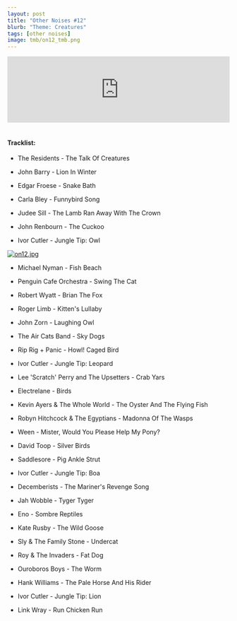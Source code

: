 ```yaml
---
layout: post
title: "Other Noises #12"
blurb: "Theme: Creatures"
tags: [other noises]
image: tmb/on12_tmb.png
---
```


<iframe scrolling="no" id="hearthis_at_track_3028471" width="100%" height="150" src="https://hearthis.at/embed/3028471/transparent_black/?hcolor=&color=&style=2&block_size=2&block_space=1&background=1&waveform=0&cover=0&autoplay=0&css=" frameborder="0" allowtransparency allow="autoplay"><p>Listen to <a href="https://hearthis.at/zerocc/other-noises-12-23118-creatures/" target="_blank">Other Noises #12 (23/1/18) - CREATURES</a> <span>by</span><a href="https://hearthis.at/zerocc/" target="_blank" >Zero</a> <span>on</span> <a href="https://hearthis.at/" target="_blank">hearthis.at</a></p></iframe>
&nbsp;

#### Tracklist:

- The Residents - The Talk Of Creatures

- John Barry - Lion In Winter
- Edgar Froese - Snake Bath
- Carla Bley - Funnybird Song

- Judee Sill - The Lamb Ran Away With The Crown
- John Renbourn - The Cuckoo
- Ivor Cutler - Jungle Tip: Owl

[![on12.jpg](https://i.postimg.cc/Cx9KJ6NN/on12.jpg)](https://postimg.cc/xXyY15BJ)

- Michael Nyman - Fish Beach
- Penguin Cafe Orchestra - Swing The Cat
- Robert Wyatt - Brian The Fox

- Roger Limb - Kitten's Lullaby
- John Zorn - Laughing Owl
- The Air Cats Band - Sky Dogs

- Rip Rig + Panic - Howl! Caged Bird
- Ivor Cutler - Jungle Tip: Leopard
- Lee 'Scratch' Perry and The Upsetters - Crab Yars
- Electrelane - Birds

- Kevin Ayers & The Whole World - The Oyster And The Flying Fish
- Robyn Hitchcock & The Egyptians - Madonna Of The Wasps
- Ween - Mister, Would You Please Help My Pony?

- David Toop - Silver Birds
- Saddlesore - Pig Ankle Strut
- Ivor Cutler - Jungle Tip: Boa
- Decemberists - The Mariner's Revenge Song

- Jah Wobble - Tyger Tyger
- Eno - Sombre Reptiles
- Kate Rusby - The Wild Goose

- Sly & The Family Stone - Undercat
- Roy & The Invaders - Fat Dog
- Ouroboros Boys - The Worm
- Hank Williams - The Pale Horse And His Rider
- Ivor Cutler - Jungle Tip: Lion

- Link Wray - Run Chicken Run
